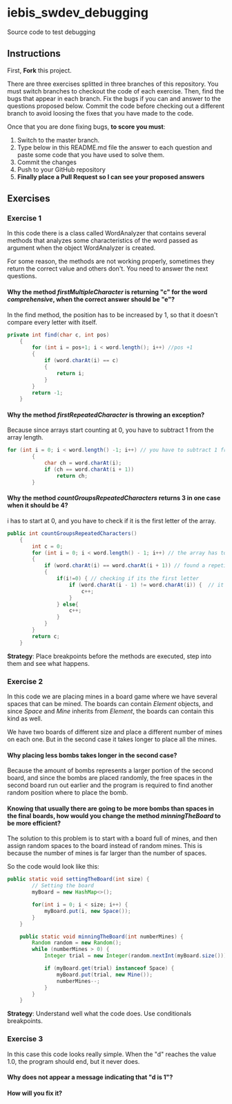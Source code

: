 # iebis_swdev_debugging
Source code to test debugging

## Instructions
First, **Fork** this project.

There are three exercises splitted in three branches of this repository. You must switch branches to checkout the code of each exercise.
Then, find the bugs that appear in each branch.
Fix the bugs if you can and answer to the questions proposed below.
Commit the code before checking out a different branch to avoid loosing the fixes that you have made to the code.

Once that you are done fixing bugs, **to score you must**:
1. Switch to the master branch.
2. Type below in this README.md file the answer to each question and paste some code that you have used to solve them.
3. Commit the changes
4. Push to your GitHub repository
5. **Finally place a Pull Request so I can see your proposed answers**


## Exercises
### Exercise 1
In this code there is a class called WordAnalyzer that contains several methods that analyzes some characteristics of the word passed as argument when the object WordAnalyzer is created.

For some reason, the methods are not working properly, sometimes they return the correct value and others don't. You need to answer the next questions.

#### Why the method _firstMultipleCharacter_ is returning "c" for the word _comprehensive_, when the correct answer should be "e"?
In the find method, the position has to be increased by 1, so that it doesn't compare every letter with itself.
```java
private int find(char c, int pos)
    {
        for (int i = pos+1; i < word.length(); i++) //pos +1
        {
            if (word.charAt(i) == c)
            {
                return i;
            }
        }
        return -1;
    }
```
#### Why the method _firstRepeatedCharacter_ is throwing an exception?
Because since arrays start counting at 0, you have to subtract 1 from the array length.
```java
for (int i = 0; i < word.length() -1; i++) // you have to subtract 1 from the array length or you will get an exception
        {
            char ch = word.charAt(i);
            if (ch == word.charAt(i + 1))
                return ch;
        }
```
#### Why the method _countGroupsRepeatedCharacters_ returns 3 in one case when it should be 4?
i has to start at 0, and you have to check if it is the first letter of the array.
```java
public int countGroupsRepeatedCharacters()
    {
        int c = 0;
        for (int i = 0; i < word.length() - 1; i++) // the array has to start at 0 not at 1
        {
            if (word.charAt(i) == word.charAt(i + 1)) // found a repetition
            {
                if(i!=0) { // checking if its the first letter
                    if (word.charAt(i - 1) != word.charAt(i)) {  // it't the start
                        c++;
                    }
                } else{
                    c++;
                }
            }
        }
        return c;
    }
```


**Strategy**: Place breakpoints before the methods are executed, step into them and see what happens.


### Exercise 2
In this code we are placing mines in a board game where we have several spaces that can be mined. 
The boards can contain _Element_ objects, and since _Space_ and _Mine_ inherits from _Element_, the boards can contain this kind as well.

We have two boards of different size and place a different number of mines on each one. But in the second case it takes longer to place all the mines.

#### Why placing less bombs takes longer in the second case?
Because the amount of bombs represents a larger portion of the second board, and since the bombs are placed randomly, the free spaces in the second board run out earlier and the program is required to find another random position where to place the bomb.
#### Knowing that usually there are going to be more bombs than spaces in the final boards, how would you change the method _minningTheBoard_ to be more efficient?
The solution to this problem is to start with a board full of mines, and then assign random spaces to the board instead of random mines. This is because the number of mines is far larger than the number of spaces.

So the code would look like this:
```java
public static void settingTheBoard(int size) {
        // Setting the board
        myBoard = new HashMap<>();

        for(int i = 0; i < size; i++) {
            myBoard.put(i, new Space());
        }
    }

    public static void minningTheBoard(int numberMines) {
        Random random = new Random();
        while (numberMines > 0) {
            Integer trial = new Integer(random.nextInt(myBoard.size()));

            if (myBoard.get(trial) instanceof Space) {
                myBoard.put(trial, new Mine());
                numberMines--;
            }
        }
    }
```

**Strategy**: Understand well what the code does. Use conditionals breakpoints.


### Exercise 3
In this case this code looks really simple. When the "d" reaches the value 1.0, the program should end, but it never does.

#### Why does not appear a message indicating that "d is 1"?

#### How will you fix it?
